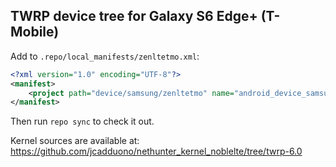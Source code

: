 ## TWRP device tree for Galaxy S6 Edge+ (T-Mobile)

Add to `.repo/local_manifests/zenltetmo.xml`:

```xml
<?xml version="1.0" encoding="UTF-8"?>
<manifest>
	<project path="device/samsung/zenltetmo" name="android_device_samsung_zenltetmo" remote="TeamWin" revision="android-6.0" />
</manifest>
```

Then run `repo sync` to check it out.

Kernel sources are available at: https://github.com/jcadduono/nethunter_kernel_noblelte/tree/twrp-6.0

